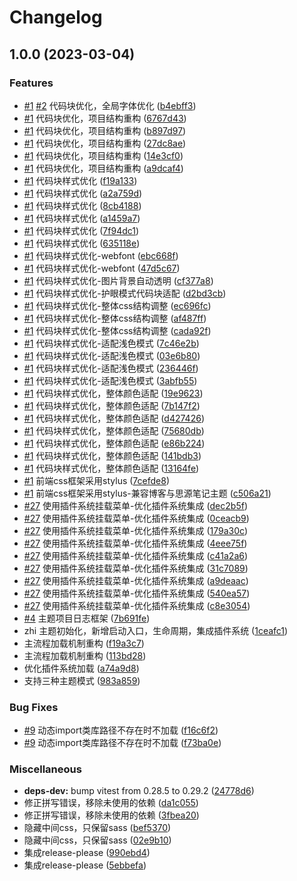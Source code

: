 # Changelog

## 1.0.0 (2023-03-04)


### Features

* [#1](https://github.com/terwer/zhi/issues/1) [#2](https://github.com/terwer/zhi/issues/2) 代码块优化，全局字体优化 ([b4ebff3](https://github.com/terwer/zhi/commit/b4ebff35d2e11eaf88cdbf5ac4a2376eea317e7d))
* [#1](https://github.com/terwer/zhi/issues/1) 代码块优化，项目结构重构 ([6767d43](https://github.com/terwer/zhi/commit/6767d437c7225a2afeb53dac0020c0cb27b299cb))
* [#1](https://github.com/terwer/zhi/issues/1) 代码块优化，项目结构重构 ([b897d97](https://github.com/terwer/zhi/commit/b897d97e9cf45b89b194806cbf81b0e686b94f2f))
* [#1](https://github.com/terwer/zhi/issues/1) 代码块优化，项目结构重构 ([27dc8ae](https://github.com/terwer/zhi/commit/27dc8ae1fe2d563d0e9957c54f1ad21f659ed606))
* [#1](https://github.com/terwer/zhi/issues/1) 代码块优化，项目结构重构 ([14e3cf0](https://github.com/terwer/zhi/commit/14e3cf0971331594198dbe9df38099bb48c93ce1))
* [#1](https://github.com/terwer/zhi/issues/1) 代码块优化，项目结构重构 ([a9dcaf4](https://github.com/terwer/zhi/commit/a9dcaf4c94493887baf173fa8e933ddb75f33063))
* [#1](https://github.com/terwer/zhi/issues/1) 代码块样式优化 ([f19a133](https://github.com/terwer/zhi/commit/f19a13312a99503e1eba46c6d180ad37d5b94f68))
* [#1](https://github.com/terwer/zhi/issues/1) 代码块样式优化 ([a2a759d](https://github.com/terwer/zhi/commit/a2a759d7ec4b5126067220d25a16f9418be810b7))
* [#1](https://github.com/terwer/zhi/issues/1) 代码块样式优化 ([8cb4188](https://github.com/terwer/zhi/commit/8cb4188e255c91f7d5c8e29f5460dd4595c63860))
* [#1](https://github.com/terwer/zhi/issues/1) 代码块样式优化 ([a1459a7](https://github.com/terwer/zhi/commit/a1459a7b16b2eba8fb10dbdec3d3ec2e8c6fcfea))
* [#1](https://github.com/terwer/zhi/issues/1) 代码块样式优化 ([7f94dc1](https://github.com/terwer/zhi/commit/7f94dc196c97e2dd0ae8b287d73fab5c82f5a71d))
* [#1](https://github.com/terwer/zhi/issues/1) 代码块样式优化 ([635118e](https://github.com/terwer/zhi/commit/635118ec43492aae287b0a345dfad355a1dfe0ae))
* [#1](https://github.com/terwer/zhi/issues/1) 代码块样式优化-webfont ([ebc668f](https://github.com/terwer/zhi/commit/ebc668f30da13215facb71c16cbf6cda3daf9676))
* [#1](https://github.com/terwer/zhi/issues/1) 代码块样式优化-webfont ([47d5c67](https://github.com/terwer/zhi/commit/47d5c67c98a4c8b5de1190ff8d8bb9f20f70aab4))
* [#1](https://github.com/terwer/zhi/issues/1) 代码块样式优化-图片背景自动透明 ([cf377a8](https://github.com/terwer/zhi/commit/cf377a8e64f5060e46cd5ee2140f6fab8a91ffc5))
* [#1](https://github.com/terwer/zhi/issues/1) 代码块样式优化-护眼模式代码块适配 ([d2bd3cb](https://github.com/terwer/zhi/commit/d2bd3cbaf4aa8d2f9c9f3e8b71d800b87397c992))
* [#1](https://github.com/terwer/zhi/issues/1) 代码块样式优化-整体css结构调整 ([ec696fc](https://github.com/terwer/zhi/commit/ec696fc8b4100aa10a7b5b534c54d7823831e884))
* [#1](https://github.com/terwer/zhi/issues/1) 代码块样式优化-整体css结构调整 ([af487ff](https://github.com/terwer/zhi/commit/af487ff1e919694a2bbefc1a0e225dfb671354c5))
* [#1](https://github.com/terwer/zhi/issues/1) 代码块样式优化-整体css结构调整 ([cada92f](https://github.com/terwer/zhi/commit/cada92f59dee1f6bea2bd07d6249cbbbb02a9a5f))
* [#1](https://github.com/terwer/zhi/issues/1) 代码块样式优化-适配浅色模式 ([7c46e2b](https://github.com/terwer/zhi/commit/7c46e2bf16303b85804e47ec0500cb1e0c598607))
* [#1](https://github.com/terwer/zhi/issues/1) 代码块样式优化-适配浅色模式 ([03e6b80](https://github.com/terwer/zhi/commit/03e6b803df2399ff60fceae4c16787b0a9ddfe6b))
* [#1](https://github.com/terwer/zhi/issues/1) 代码块样式优化-适配浅色模式 ([236446f](https://github.com/terwer/zhi/commit/236446f1e4612bf36d06a659ca4b095682c41460))
* [#1](https://github.com/terwer/zhi/issues/1) 代码块样式优化-适配浅色模式 ([3abfb55](https://github.com/terwer/zhi/commit/3abfb558b062793240990a1b490c4c2ea5b3023f))
* [#1](https://github.com/terwer/zhi/issues/1) 代码块样式优化，整体颜色适配 ([19e9623](https://github.com/terwer/zhi/commit/19e962320d92681e88a9c35f9914cb59494a3fc4))
* [#1](https://github.com/terwer/zhi/issues/1) 代码块样式优化，整体颜色适配 ([7b147f2](https://github.com/terwer/zhi/commit/7b147f276e9a92e455378910f51bce20763db8e1))
* [#1](https://github.com/terwer/zhi/issues/1) 代码块样式优化，整体颜色适配 ([d427426](https://github.com/terwer/zhi/commit/d427426d0291e55707f760e66d4e653bded224e7))
* [#1](https://github.com/terwer/zhi/issues/1) 代码块样式优化，整体颜色适配 ([75680db](https://github.com/terwer/zhi/commit/75680dbc3837cd778a235461bef644441ac6a3fe))
* [#1](https://github.com/terwer/zhi/issues/1) 代码块样式优化，整体颜色适配 ([e86b224](https://github.com/terwer/zhi/commit/e86b224e946e9f03ee4ef3799a2f0bb2ba1e7e26))
* [#1](https://github.com/terwer/zhi/issues/1) 代码块样式优化，整体颜色适配 ([141bdb3](https://github.com/terwer/zhi/commit/141bdb3cbbca85686e96a361ef75869396fee225))
* [#1](https://github.com/terwer/zhi/issues/1) 代码块样式优化，整体颜色适配 ([13164fe](https://github.com/terwer/zhi/commit/13164fe0279253493e4c9be7f73befafb3c3d3b8))
* [#1](https://github.com/terwer/zhi/issues/1) 前端css框架采用stylus ([7cefde8](https://github.com/terwer/zhi/commit/7cefde86c70120abfe6c91b322618f903854251b))
* [#1](https://github.com/terwer/zhi/issues/1) 前端css框架采用stylus-兼容博客与思源笔记主题 ([c506a21](https://github.com/terwer/zhi/commit/c506a21173c0a5bde8e3d6ef20156b83963cffc7))
* [#27](https://github.com/terwer/zhi/issues/27) 使用插件系统挂载菜单-优化插件系统集成 ([dec2b5f](https://github.com/terwer/zhi/commit/dec2b5f09bf19813b30bfdbe2bdd68fa81192d17))
* [#27](https://github.com/terwer/zhi/issues/27) 使用插件系统挂载菜单-优化插件系统集成 ([0ceacb9](https://github.com/terwer/zhi/commit/0ceacb9761cc61edf3c1396b7938f92d1f3ecf1f))
* [#27](https://github.com/terwer/zhi/issues/27) 使用插件系统挂载菜单-优化插件系统集成 ([179a30c](https://github.com/terwer/zhi/commit/179a30c0414c2375d98e2e91da53d34e22da7c6f))
* [#27](https://github.com/terwer/zhi/issues/27) 使用插件系统挂载菜单-优化插件系统集成 ([4eee75f](https://github.com/terwer/zhi/commit/4eee75f4c14254eef684b09de12ad34201ecd743))
* [#27](https://github.com/terwer/zhi/issues/27) 使用插件系统挂载菜单-优化插件系统集成 ([c41a2a6](https://github.com/terwer/zhi/commit/c41a2a62a502acafaf71a038fd51a68524fc057d))
* [#27](https://github.com/terwer/zhi/issues/27) 使用插件系统挂载菜单-优化插件系统集成 ([31c7089](https://github.com/terwer/zhi/commit/31c70894f4e7a6c4b0a2495f1aaab949797c5fd9))
* [#27](https://github.com/terwer/zhi/issues/27) 使用插件系统挂载菜单-优化插件系统集成 ([a9deaac](https://github.com/terwer/zhi/commit/a9deaac7a0cbb18386f81874f8afd84ce3527ca0))
* [#27](https://github.com/terwer/zhi/issues/27) 使用插件系统挂载菜单-优化插件系统集成 ([540ea57](https://github.com/terwer/zhi/commit/540ea577413a2009ca98210e1dc6098e939d27ab))
* [#27](https://github.com/terwer/zhi/issues/27) 使用插件系统挂载菜单-优化插件系统集成 ([c8e3054](https://github.com/terwer/zhi/commit/c8e3054247d9347fe9a21a3b9391765ec0707190))
* [#4](https://github.com/terwer/zhi/issues/4) 主题项目日志框架 ([7b691fe](https://github.com/terwer/zhi/commit/7b691fe96d3aa9dfd1499348883093d9a5dabcca))
* zhi 主题初始化，新增启动入口，生命周期，集成插件系统 ([1ceafc1](https://github.com/terwer/zhi/commit/1ceafc110e63a163974efc2d4838b16d68d234da))
* 主流程加载机制重构 ([f19a3c7](https://github.com/terwer/zhi/commit/f19a3c713b3664edd04b5726f8db6772435c09d8))
* 主流程加载机制重构 ([113bd28](https://github.com/terwer/zhi/commit/113bd280519f8acd0bdfa353f7b076c37d2adc79))
* 优化插件系统加载 ([a74a9d8](https://github.com/terwer/zhi/commit/a74a9d82c6b0115d795bad1e3f0e6d1a681a47d8))
* 支持三种主题模式 ([983a859](https://github.com/terwer/zhi/commit/983a859c024a6862d2305934ea223e9d36ec32e1))


### Bug Fixes

* [#9](https://github.com/terwer/zhi/issues/9) 动态import类库路径不存在时不加载 ([f16c6f2](https://github.com/terwer/zhi/commit/f16c6f2f3773acb5c845ecd9d7ce1266b95205fd))
* [#9](https://github.com/terwer/zhi/issues/9) 动态import类库路径不存在时不加载 ([f73ba0e](https://github.com/terwer/zhi/commit/f73ba0e55491d90ff5429f597c7af7844fa5e366))


### Miscellaneous

* **deps-dev:** bump vitest from 0.28.5 to 0.29.2 ([24778d6](https://github.com/terwer/zhi/commit/24778d623c0ce0ec991d025ad204a96842094a2b))
* 修正拼写错误，移除未使用的依赖 ([da1c055](https://github.com/terwer/zhi/commit/da1c05574e51c3fea0969617adc27b279ffef592))
* 修正拼写错误，移除未使用的依赖 ([3fbea20](https://github.com/terwer/zhi/commit/3fbea20945c996ec89bd7dee3d742cbf4942664b))
* 隐藏中间css，只保留sass ([bef5370](https://github.com/terwer/zhi/commit/bef5370465c0f4c5173fcce80a39fcc65ca574c3))
* 隐藏中间css，只保留sass ([02e9b10](https://github.com/terwer/zhi/commit/02e9b10c21b4508fe4f9bc3ad6a140f01c058c42))
* 集成release-please ([990ebd4](https://github.com/terwer/zhi/commit/990ebd44df215a49888b6aff9a909dad0ea8722f))
* 集成release-please ([5ebbefa](https://github.com/terwer/zhi/commit/5ebbefa0b47f3ba2be0d9c90df9afa7d05de280a))
